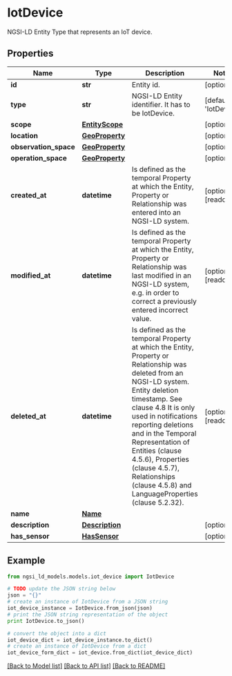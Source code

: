 # IotDevice

NGSI-LD Entity Type that represents an IoT device. 

## Properties

Name | Type | Description | Notes
------------ | ------------- | ------------- | -------------
**id** | **str** | Entity id.  | [optional] 
**type** | **str** | NGSI-LD Entity identifier. It has to be IotDevice. | [default to 'IotDevice']
**scope** | [**EntityScope**](EntityScope.md) |  | [optional] 
**location** | [**GeoProperty**](GeoProperty.md) |  | [optional] 
**observation_space** | [**GeoProperty**](GeoProperty.md) |  | [optional] 
**operation_space** | [**GeoProperty**](GeoProperty.md) |  | [optional] 
**created_at** | **datetime** | Is defined as the temporal Property at which the Entity, Property or Relationship was entered into an NGSI-LD system.  | [optional] [readonly] 
**modified_at** | **datetime** | Is defined as the temporal Property at which the Entity, Property or Relationship was last modified in an NGSI-LD system, e.g. in order to correct a previously entered incorrect value.  | [optional] [readonly] 
**deleted_at** | **datetime** | Is defined as the temporal Property at which the Entity, Property or Relationship was deleted from an NGSI-LD system.  Entity deletion timestamp. See clause 4.8 It is only used in notifications reporting deletions and in the Temporal Representation of Entities (clause 4.5.6), Properties (clause 4.5.7), Relationships (clause 4.5.8) and LanguageProperties (clause 5.2.32).  | [optional] [readonly] 
**name** | [**Name**](Name.md) |  | 
**description** | [**Description**](Description.md) |  | [optional] 
**has_sensor** | [**HasSensor**](HasSensor.md) |  | [optional] 

## Example

```python
from ngsi_ld_models.models.iot_device import IotDevice

# TODO update the JSON string below
json = "{}"
# create an instance of IotDevice from a JSON string
iot_device_instance = IotDevice.from_json(json)
# print the JSON string representation of the object
print IotDevice.to_json()

# convert the object into a dict
iot_device_dict = iot_device_instance.to_dict()
# create an instance of IotDevice from a dict
iot_device_form_dict = iot_device.from_dict(iot_device_dict)
```
[[Back to Model list]](../README.md#documentation-for-models) [[Back to API list]](../README.md#documentation-for-api-endpoints) [[Back to README]](../README.md)


